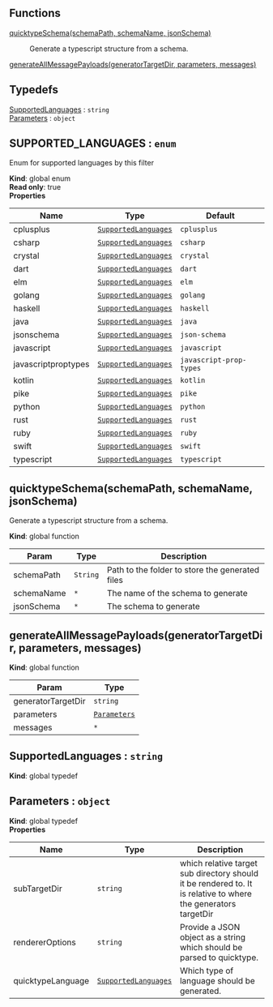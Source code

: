 ## Functions

<dl>
<dt><a href="#quicktypeSchema">quicktypeSchema(schemaPath, schemaName, jsonSchema)</a></dt>
<dd><p>Generate a typescript structure from a schema.</p>
</dd>
<dt><a href="#generateAllMessagePayloads">generateAllMessagePayloads(generatorTargetDir, parameters, messages)</a></dt>
<dd></dd>
</dl>

## Typedefs

<dl>
<dt><a href="#SupportedLanguages">SupportedLanguages</a> : <code>string</code></dt>
<dd></dd>
<dt><a href="#Parameters">Parameters</a> : <code>object</code></dt>
<dd></dd>
</dl>

<a name="SUPPORTED_LANGUAGES"></a>

## SUPPORTED\_LANGUAGES : <code>enum</code>
Enum for supported languages by this filter

**Kind**: global enum  
**Read only**: true  
**Properties**

| Name | Type | Default |
| --- | --- | --- |
| cplusplus | [<code>SupportedLanguages</code>](#SupportedLanguages) | <code>cplusplus</code> | 
| csharp | [<code>SupportedLanguages</code>](#SupportedLanguages) | <code>csharp</code> | 
| crystal | [<code>SupportedLanguages</code>](#SupportedLanguages) | <code>crystal</code> | 
| dart | [<code>SupportedLanguages</code>](#SupportedLanguages) | <code>dart</code> | 
| elm | [<code>SupportedLanguages</code>](#SupportedLanguages) | <code>elm</code> | 
| golang | [<code>SupportedLanguages</code>](#SupportedLanguages) | <code>golang</code> | 
| haskell | [<code>SupportedLanguages</code>](#SupportedLanguages) | <code>haskell</code> | 
| java | [<code>SupportedLanguages</code>](#SupportedLanguages) | <code>java</code> | 
| jsonschema | [<code>SupportedLanguages</code>](#SupportedLanguages) | <code>json-schema</code> | 
| javascript | [<code>SupportedLanguages</code>](#SupportedLanguages) | <code>javascript</code> | 
| javascriptproptypes | [<code>SupportedLanguages</code>](#SupportedLanguages) | <code>javascript-prop-types</code> | 
| kotlin | [<code>SupportedLanguages</code>](#SupportedLanguages) | <code>kotlin</code> | 
| pike | [<code>SupportedLanguages</code>](#SupportedLanguages) | <code>pike</code> | 
| python | [<code>SupportedLanguages</code>](#SupportedLanguages) | <code>python</code> | 
| rust | [<code>SupportedLanguages</code>](#SupportedLanguages) | <code>rust</code> | 
| ruby | [<code>SupportedLanguages</code>](#SupportedLanguages) | <code>ruby</code> | 
| swift | [<code>SupportedLanguages</code>](#SupportedLanguages) | <code>swift</code> | 
| typescript | [<code>SupportedLanguages</code>](#SupportedLanguages) | <code>typescript</code> | 

<a name="quicktypeSchema"></a>

## quicktypeSchema(schemaPath, schemaName, jsonSchema)
Generate a typescript structure from a schema.

**Kind**: global function  

| Param | Type | Description |
| --- | --- | --- |
| schemaPath | <code>String</code> | Path to the folder to store the generated files |
| schemaName | <code>\*</code> | The name of the schema to generate |
| jsonSchema | <code>\*</code> | The schema to generate |

<a name="generateAllMessagePayloads"></a>

## generateAllMessagePayloads(generatorTargetDir, parameters, messages)
**Kind**: global function  

| Param | Type |
| --- | --- |
| generatorTargetDir | <code>string</code> | 
| parameters | [<code>Parameters</code>](#Parameters) | 
| messages | <code>\*</code> | 

<a name="SupportedLanguages"></a>

## SupportedLanguages : <code>string</code>
**Kind**: global typedef  
<a name="Parameters"></a>

## Parameters : <code>object</code>
**Kind**: global typedef  
**Properties**

| Name | Type | Description |
| --- | --- | --- |
| subTargetDir | <code>string</code> | which relative target sub directory should it be rendered to. It is relative to where the generators targetDir |
| rendererOptions | <code>string</code> | Provide a JSON object as a string which should be parsed to quicktype. |
| quicktypeLanguage | [<code>SupportedLanguages</code>](#SupportedLanguages) | Which type of language should be generated. |

